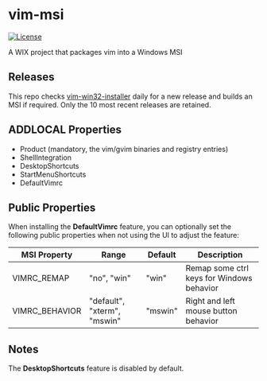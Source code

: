 # vim-msi

[![License](https://img.shields.io/badge/license-MIT-blue.svg)](LICENSE)

A WIX project that packages vim into a Windows MSI

## Releases

This repo checks [vim-win32-installer](https://github.com/vim/vim-win32-installer) daily for a
new release and builds an MSI if required. Only the 10 most recent releases are retained.

## ADDLOCAL Properties

  - Product (mandatory, the vim/gvim binaries and registry entries)
  - ShellIntegration
  - DesktopShortcuts
  - StartMenuShortcuts
  - DefaultVimrc

## Public Properties

When installing the **DefaultVimrc** feature, you can optionally set the following
public properties when not using the UI to adjust the feature:

| MSI Property    | Range                       | Default | Description                               |
|-----------------|-----------------------------|---------|-------------------------------------------|
| VIMRC\_REMAP    | "no", "win"                 | "win"   | Remap some ctrl keys for Windows behavior |
| VIMRC\_BEHAVIOR | "default", "xterm", "mswin" | "mswin" | Right and left mouse button behavior      |

## Notes

The **DesktopShortcuts** feature is disabled by default.